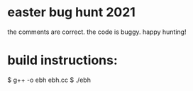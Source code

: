 # easter bug hunt 2021

the comments are correct.
the code is buggy.
happy hunting!

# build instructions:

$ g++ -o ebh ebh.cc
$ ./ebh
